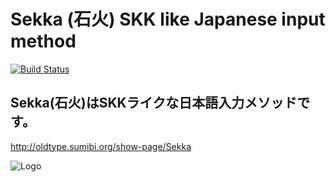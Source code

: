 # Sekka (石火) SKK like Japanese input method

 [![Build Status](https://secure.travis-ci.org/kiyoka/sekka.png)](http://travis-ci.org/kiyoka/sekka)

##  Sekka(石火)はSKKライクな日本語入力メソッドです。
 <http://oldtype.sumibi.org/show-page/Sekka>

 ![Logo]( http://pix.am/u2Hv.png )
